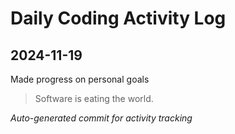 # Daily Coding Activity Log

## 2024-11-19

Made progress on personal goals

> Software is eating the world.

*Auto-generated commit for activity tracking*
